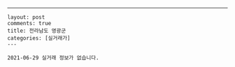 ---
    layout: post
    comments: true
    title: 전라남도 영광군
    categories: [실거래가]
    ---

    2021-06-29 실거래 정보가 없습니다.

    
